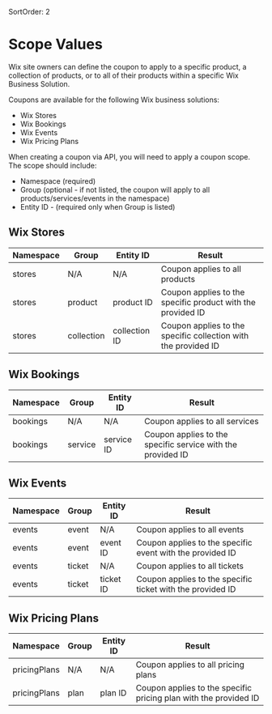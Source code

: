 SortOrder: 2
# Scope Values

Wix site owners can define the coupon to apply to a specific product, a collection of products, or to all of their products within a specific Wix Business Solution. 

Coupons are available for the following Wix business solutions:

- Wix Stores
- Wix Bookings
- Wix Events
- Wix Pricing Plans

When creating a coupon via API, you will need to apply a coupon scope. The scope should include:
* Namespace (required)
* Group (optional - if not listed, the coupon will apply to all products/services/events in the namespace)
* Entity ID - (required only when Group is listed)

## Wix Stores

| Namespace | Group | Entity ID | Result|
| --- | --- | --- | --- |
| stores|N/A|N/A|Coupon applies to all products |
| stores|product|product ID|Coupon applies to the specific product with the provided ID |
| stores|collection|collection ID|Coupon applies to the specific collection with the provided ID |

## Wix Bookings

| Namespace | Group | Entity ID | Result|
| --- | --- | --- | --- |
| bookings|N/A|N/A|Coupon applies to all services |
| bookings|service|service ID|Coupon applies to the specific service with the provided ID |

## Wix Events

| Namespace | Group | Entity ID | Result|
| --- | --- | --- | --- |
| events|event|N/A|Coupon applies to all events |
| events|event|event ID|Coupon applies to the specific event with the provided ID |
| events|ticket|N/A|Coupon applies to all tickets |
| events|ticket|ticket ID|Coupon applies to the specific ticket with the provided ID |

## Wix Pricing Plans

| Namespace | Group | Entity ID | Result|
| --- | --- | --- | --- |
| pricingPlans|N/A|N/A|Coupon applies to all pricing plans |
| pricingPlans|plan|plan ID|Coupon applies to the specific pricing plan with the provided ID |
